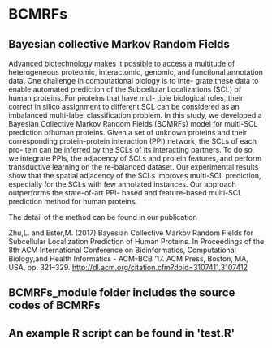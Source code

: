 # BCMRFs
## Bayesian collective Markov Random Fields

Advanced biotechnology makes it possible to access a multitude of heterogeneous proteomic, interactomic, genomic, and functional annotation data. One challenge in computational biology is to inte- grate these data to enable automated prediction of the Subcellular Localizations (SCL) of human proteins. For proteins that have mul- tiple biological roles, their correct in silico assignment to different SCL can be considered as an imbalanced multi-label classification problem. In this study, we developed a Bayesian Collective Markov Random Fields (BCMRFs) model for multi-SCL prediction ofhuman proteins. Given a set of unknown proteins and their corresponding protein-protein interaction (PPI) network, the SCLs of each pro- tein can be inferred by the SCLs of its interacting partners. To do so, we integrate PPIs, the adjacency of SCLs and protein features, and perform transductive learning on the re-balanced dataset. Our experimental results show that the spatial adjacency of the SCLs improves multi-SCL prediction, especially for the SCLs with few annotated instances. Our approach outperforms the state-of-art PPI- based and feature-based multi-SCL prediction method for human proteins.

The detail of the method can be found in our publication

Zhu,L. and Ester,M. (2017) Bayesian Collective Markov Random Fields for Subcellular Localization Prediction of Human Proteins. In Proceedings of the 8th ACM International Conference on Bioinformatics, Computational Biology,and Health Informatics - ACM-BCB ’17. ACM Press, Boston, MA, USA, pp. 321–329.  http://dl.acm.org/citation.cfm?doid=3107411.3107412


## BCMRFs_module folder includes the source codes of BCMRFs

## An example R script can be found in 'test.R' 